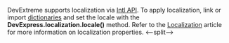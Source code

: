 DevExtreme supports localization via <a href="https://developer.mozilla.org/en-US/docs/Web/JavaScript/Reference/Global_Objects/Intl" target="_blank">Intl API</a>. To apply localization, link or import [dictionaries](/Documentation/Guide/Common/Localization/#Dictionaries) and set the locale with the **DevExpress.localization.locale()** method. Refer to the [Localization](/Documentation/Guide/Common/Localization/) article for more information on localization properties.
<--split-->
